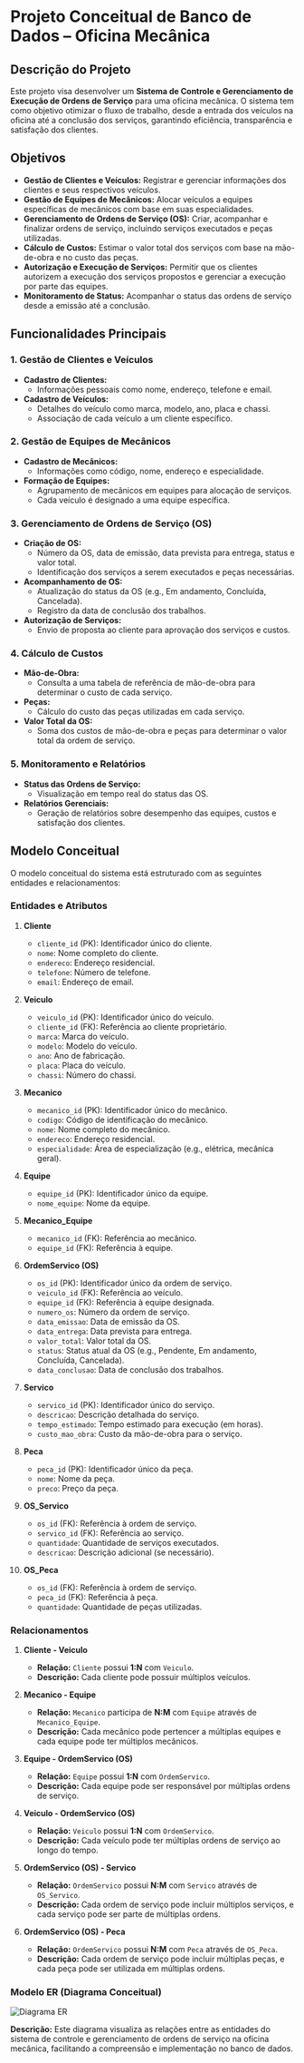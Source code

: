 # Projeto Conceitual de Banco de Dados – Oficina Mecânica

## Descrição do Projeto

Este projeto visa desenvolver um **Sistema de Controle e Gerenciamento de Execução de Ordens de Serviço** para uma oficina mecânica. O sistema tem como objetivo otimizar o fluxo de trabalho, desde a entrada dos veículos na oficina até a conclusão dos serviços, garantindo eficiência, transparência e satisfação dos clientes.

## Objetivos

- **Gestão de Clientes e Veículos:** Registrar e gerenciar informações dos clientes e seus respectivos veículos.
- **Gestão de Equipes de Mecânicos:** Alocar veículos a equipes específicas de mecânicos com base em suas especialidades.
- **Gerenciamento de Ordens de Serviço (OS):** Criar, acompanhar e finalizar ordens de serviço, incluindo serviços executados e peças utilizadas.
- **Cálculo de Custos:** Estimar o valor total dos serviços com base na mão-de-obra e no custo das peças.
- **Autorização e Execução de Serviços:** Permitir que os clientes autorizem a execução dos serviços propostos e gerenciar a execução por parte das equipes.
- **Monitoramento de Status:** Acompanhar o status das ordens de serviço desde a emissão até a conclusão.

## Funcionalidades Principais

### 1. Gestão de Clientes e Veículos

- **Cadastro de Clientes:**
  - Informações pessoais como nome, endereço, telefone e email.
- **Cadastro de Veículos:**
  - Detalhes do veículo como marca, modelo, ano, placa e chassi.
  - Associação de cada veículo a um cliente específico.

### 2. Gestão de Equipes de Mecânicos

- **Cadastro de Mecânicos:**
  - Informações como código, nome, endereço e especialidade.
- **Formação de Equipes:**
  - Agrupamento de mecânicos em equipes para alocação de serviços.
  - Cada veículo é designado a uma equipe específica.

### 3. Gerenciamento de Ordens de Serviço (OS)

- **Criação de OS:**
  - Número da OS, data de emissão, data prevista para entrega, status e valor total.
  - Identificação dos serviços a serem executados e peças necessárias.
- **Acompanhamento de OS:**
  - Atualização do status da OS (e.g., Em andamento, Concluída, Cancelada).
  - Registro da data de conclusão dos trabalhos.
- **Autorização de Serviços:**
  - Envio de proposta ao cliente para aprovação dos serviços e custos.

### 4. Cálculo de Custos

- **Mão-de-Obra:**
  - Consulta a uma tabela de referência de mão-de-obra para determinar o custo de cada serviço.
- **Peças:**
  - Cálculo do custo das peças utilizadas em cada serviço.
- **Valor Total da OS:**
  - Soma dos custos de mão-de-obra e peças para determinar o valor total da ordem de serviço.

### 5. Monitoramento e Relatórios

- **Status das Ordens de Serviço:**
  - Visualização em tempo real do status das OS.
- **Relatórios Gerenciais:**
  - Geração de relatórios sobre desempenho das equipes, custos e satisfação dos clientes.

## Modelo Conceitual

O modelo conceitual do sistema está estruturado com as seguintes entidades e relacionamentos:

### Entidades e Atributos

1. **Cliente**
   - `cliente_id` (PK): Identificador único do cliente.
   - `nome`: Nome completo do cliente.
   - `endereco`: Endereço residencial.
   - `telefone`: Número de telefone.
   - `email`: Endereço de email.

2. **Veiculo**
   - `veiculo_id` (PK): Identificador único do veículo.
   - `cliente_id` (FK): Referência ao cliente proprietário.
   - `marca`: Marca do veículo.
   - `modelo`: Modelo do veículo.
   - `ano`: Ano de fabricação.
   - `placa`: Placa do veículo.
   - `chassi`: Número do chassi.

3. **Mecanico**
   - `mecanico_id` (PK): Identificador único do mecânico.
   - `codigo`: Código de identificação do mecânico.
   - `nome`: Nome completo do mecânico.
   - `endereco`: Endereço residencial.
   - `especialidade`: Área de especialização (e.g., elétrica, mecânica geral).

4. **Equipe**
   - `equipe_id` (PK): Identificador único da equipe.
   - `nome_equipe`: Nome da equipe.

5. **Mecanico_Equipe**
   - `mecanico_id` (FK): Referência ao mecânico.
   - `equipe_id` (FK): Referência à equipe.
   
6. **OrdemServico (OS)**
   - `os_id` (PK): Identificador único da ordem de serviço.
   - `veiculo_id` (FK): Referência ao veículo.
   - `equipe_id` (FK): Referência à equipe designada.
   - `numero_os`: Número da ordem de serviço.
   - `data_emissao`: Data de emissão da OS.
   - `data_entrega`: Data prevista para entrega.
   - `valor_total`: Valor total da OS.
   - `status`: Status atual da OS (e.g., Pendente, Em andamento, Concluída, Cancelada).
   - `data_conclusao`: Data de conclusão dos trabalhos.

7. **Servico**
   - `servico_id` (PK): Identificador único do serviço.
   - `descricao`: Descrição detalhada do serviço.
   - `tempo_estimado`: Tempo estimado para execução (em horas).
   - `custo_mao_obra`: Custo da mão-de-obra para o serviço.

8. **Peca**
   - `peca_id` (PK): Identificador único da peça.
   - `nome`: Nome da peça.
   - `preco`: Preço da peça.

9. **OS_Servico**
   - `os_id` (FK): Referência à ordem de serviço.
   - `servico_id` (FK): Referência ao serviço.
   - `quantidade`: Quantidade de serviços executados.
   - `descricao`: Descrição adicional (se necessário).

10. **OS_Peca**
    - `os_id` (FK): Referência à ordem de serviço.
    - `peca_id` (FK): Referência à peça.
    - `quantidade`: Quantidade de peças utilizadas.

### Relacionamentos

1. **Cliente - Veiculo**
   - **Relação:** `Cliente` possui **1:N** com `Veiculo`.
   - **Descrição:** Cada cliente pode possuir múltiplos veículos.

2. **Mecanico - Equipe**
   - **Relação:** `Mecanico` participa de **N:M** com `Equipe` através de `Mecanico_Equipe`.
   - **Descrição:** Cada mecânico pode pertencer a múltiplas equipes e cada equipe pode ter múltiplos mecânicos.

3. **Equipe - OrdemServico (OS)**
   - **Relação:** `Equipe` possui **1:N** com `OrdemServico`.
   - **Descrição:** Cada equipe pode ser responsável por múltiplas ordens de serviço.

4. **Veiculo - OrdemServico (OS)**
   - **Relação:** `Veiculo` possui **1:N** com `OrdemServico`.
   - **Descrição:** Cada veículo pode ter múltiplas ordens de serviço ao longo do tempo.

5. **OrdemServico (OS) - Servico**
   - **Relação:** `OrdemServico` possui **N:M** com `Servico` através de `OS_Servico`.
   - **Descrição:** Cada ordem de serviço pode incluir múltiplos serviços, e cada serviço pode ser parte de múltiplas ordens.

6. **OrdemServico (OS) - Peca**
   - **Relação:** `OrdemServico` possui **N:M** com `Peca` através de `OS_Peca`.
   - **Descrição:** Cada ordem de serviço pode incluir múltiplas peças, e cada peça pode ser utilizada em múltiplas ordens.

### Modelo ER (Diagrama Conceitual)

![Diagrama ER](../imagens/projeto2dio.png)

**Descrição:** Este diagrama visualiza as relações entre as entidades do sistema de controle e gerenciamento de ordens de serviço na oficina mecânica, facilitando a compreensão e implementação no banco de dados.




